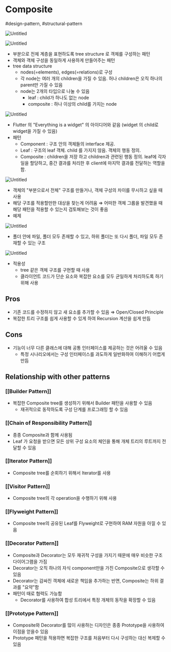 # Composite

#design-pattern, #structural-pattern

![Untitled](Untitled%208.png)

![Untitled](Untitled%209.png)

- 부분으로 전체 계층을 표현하도록 tree structure 로 객체를 구성하는 패턴
- 객체와 객체 구성을 동일하게 사용하게 만들어주는 패턴
- tree data structure
  - nodes(=elements), edges(=relations)로 구성
  - 각 node는 여러 개의 children을 가질 수 있음. 허나 children은 오직 하나의 parent만 가질 수 있음
  - node는 2개의 타입으로 나눌 수 있음
    - leaf : child가 하나도 없는 node
    - composite : 하나 이상의 child를 가지는 node

![Untitled](Untitled%2010.png)

- Flutter 의 "Everything is a widget" 의 아이디어와 같음 (widget 의 child로 widget을 가질 수 있음)
- 패턴
  - Component : 구조 안의 객체들의 interface 제공.
  - Leaf : 구조의 leaf 객체. child 를 가지지 않음. 객체의 행동 정의.
  - Composite : children을 저장 하고 children과 관련된 행동 정의. leaf에 각자 일을 할당하고, 중간 결과를 처리한 후 client에 마지막 결과를 전달하는 역할을 함.

![Untitled](Untitled%2011.png)

- 객체의 "부분으로서 전체" 구조를 만들거나, 객체 구성의 차이를 무시하고 싶을 때 사용
- 해당 구조를 적용할만한 대상을 찾는게 어려움 ⇒ 어떠한 객체 그룹을 발견했을 때 해당 패턴을 적용할 수 있는지 검토해보는 것이 좋음
- 예제

![Untitled](Untitled%2012.png)

- 폴더 안에 파일, 폴더 모두 존재할 수 있고, 하위 폴더는 또 다시 폴더, 파일 모두 존재할 수 있는 구조

![Untitled](Untitled%2013.png)

- 적용성
  - tree 같은 객체 구조를 구현할 때 사용
  - 클라이언트 코드가 단순 요소와 복잡한 요소를 모두 균일하게 처리하도록 하기 위해 사용

## Pros

- 기존 코드를 수정하지 않고 새 요소를 추가할 수 있음 ⇒ Open/Closed Principle
- 복잡한 트리 구조를 쉽게 사용할 수 있게 하여 Recursion 계산을 쉽게 만듬

## Cons

- 기능이 너무 다른 클래스에 대해 공통 인터페이스를 제공하는 것은 어려울 수 있음
  - 특정 시나리오에서는 구성 인터페이스를 과도하게 일반화하여 이해하기 어렵게 만듬

## Relationship with other patterns

### [[Builder Pattern]]

- 복잡한 Composite tree를 생성하기 위해서 Builder 패턴을 사용할 수 있음
  - 재귀적으로 동작하도록 구성 단계를 프로그래밍 할 수 있음

### [[Chain of Responsibility Pattern]]

- 종종 Composite과 함께 사용됨
- Leaf 가 요청을 받으면 모든 상위 구성 요소의 체인을 통해 개체 트리의 루트까지 전달할 수 있음

### [[Iterator Pattern]]

- Composite tree를 순회하기 위해서 Iterator를 사용

### [[Visitor Pattern]]

- Composite tree의 각 operation을 수행하기 위해 사용

### [[Flyweight Pattern]]

- Composite tree의 공유된 Leaf를 Flyweight로 구현하여 RAM 자원을 아낄 수 있음

### [[Decorator Pattern]]

- Composite과 Decorator는 모두 재귀적 구성을 가지기 때문에 매우 비슷한 구조 다이어그램을 가짐
- Decorator는 오직 하나의 자식 component만을 가진 Composite으로 생각할 수 있음
- Decorator는 감싸진 객체에 새로운 책임을 추가하는 반면, Composite는 하위 결과를 "요약"함
- 패턴이 때로 협력도 가능함
  - Decorator를 사용하여 합성 트리에서 특정 개체의 동작을 확장할 수 있음

### [[Prototype Pattern]]

- Composite와 Decorator를 많이 사용하는 디자인은 종종 Prototype을 사용하여 이점을 얻을수 있음
- Prototype 패턴을 적용하면 복잡한 구조를 처음부터 다시 구성하는 대신 복제할 수 있음
